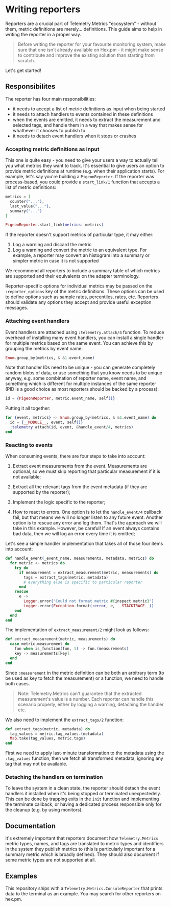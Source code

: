 # Writing reporters

Reporters are a crucial part of Telemetry.Metrics "ecosystem" - without them, metric definitions
are merely... definitions. This guide aims to help in writing the reporter in a proper way.

> Before writing the reporter for your favourite monitoring system, make sure that one isn't
> already available on Hex.pm - it might make sense to contribute and improve the existing solution
> than starting from scratch.

Let's get started!

## Responsibilites

The reporter has four main responsibilities:

- it needs to accept a list of metric definitions as input when being started
- it needs to attach handlers to events contained in these definitions
- when the events are emitted, it needs to extract the measurement and selected tags, and handle
  them in a way that makes sense for whathever it chooses to publish to
- it needs to detach event handlers when it stops or crashes

### Accepting metric definitions as input

This one is quite easy - you need to give your users a way to actually tell you what metrics they
want to track. It's essential to give users an option to provide metric definitions at runtime
(e.g. when their application starts). For example, let's say you're building a `PigeonReporter`.
If the reporter was process-based, you could provide a `start_link/1` function that accepts a list
of metric definitions:

```elixir
metrics = [
  counter("..."),
  last_value("..."),
  summary("...")
]

PigeonReporter.start_link(metrics: metrics)
```

If the reporter doesn't support metrics of particular type, it may either:

  1. Log a warning and discard the metric
  2. Log a warning and convert the metric to an equivalent type. For example, a reporter may convert an histogram into a summary or simpler metric in case it is not supported

We recommend all reporters to include a summary table of which metrics are supported and their equivalents on the adapter terminology.

Reporter-specific options for individual metrics may be passed on the `:reporter_options` key of the metric definitions. These options
can be used to define options such as sample rates, percentiles, rates, etc. Reporters should validate any options they accept and
provide useful exception messages.

### Attaching event handlers

Event handlers are attached using `:telemetry.attach/4` function. To reduce overhead of installing
many event handlers, you can install a single handler for multiple metrics based on the same event. You can achieve this by grouping the metrics by event name:

```elixir
Enum.group_by(metrics, & &1.event_name)
```

Note that handler IDs need to be unique - you can generate completely random blobs of data, or use
something that you know needs to be unique anyway, e.g. some combination of reporter name,
event name, and something which is different for multiple instances of the same reporter (PID is a
good choice as most reporters should be backed by a process):

```elixir
id = {PigeonReporter, metric.event_name, self()}
```

Putting it all together:

```elixir
for {event, metrics} <- Enum.group_by(metrics, & &1.event_name) do
  id = {__MODULE__, event, self()}
  :telemetry.attach(id, event, &handle_event/4, metrics)
end
```

### Reacting to events

When consuming events, there are four steps to take into account:

1. Extract event measurements from the event. Measurements are optional, so we must skip reporting that particular measurement if it is not available;

2. Extract all the relevant tags from the event metadata (if they are supported by the reporter);

3. Implement the logic specific to the reporter;

4. How to react to errors. One option is to let the `handle_event/4` callback fail, but that means we will no longer listen to any future event. Another option is to rescue any error and log them. That's the approach we will take in this example. However, be careful! If an event always contains bad data, then we will log an error every time it is emitted;

Let's see a simple handler implementation that takes all of those four items into account:

```elixir
def handle_event(_event_name, measurements, metadata, metrics) do
  for metric <- metrics do
    try do
      if measurement = extract_measurement(metric, measurements) do
        tags = extract_tags(metric, metadata)
        # everything else is specific to particular reporter
      end
    rescue
      e ->
        Logger.error("Could not format metric #{inspect metric}")
        Logger.error(Exception.format(:error, e, __STACKTRACE__))
    end
  end
end
```

The implementation of `extract_measurement/2` might look as follows:

```elixir
def extract_measurement(metric, measurements) do
  case metric.measurement do
    fun when is_function(fun, 1) -> fun.(measurements)
    key -> measurements[key]
  end
end
```

Since `:measurement` in the metric definition can be both an arbitrary term (to be used as key to fetch the measurement) or a function, we need to handle both cases.

> Note: Telemetry.Metrics can't guarantee that the extracted measurement's value is a number. Each
> reporter can handle this scenario properly, either by logging a warning, detaching the handler etc.

We also need to implement the `extract_tags/2` function:

```elixir
def extract_tags(metric, metadata) do
  tag_values = metric.tag_values.(metadata)
  Map.take(tag_values, metric.tags)
end
```

First we need to apply last-minute transformation to the metadata using the `:tag_values` function,
then we fetch all transformed metadata, ignoring any tag that may not be available.

### Detaching the handlers on termination

To leave the system in a clean state, the reporter should detach the event handlers it installed
when it's being stopped or terminated unexpectedely. This can be done by trapping exits in the
`init` function and implementing the terminate callback, or having a dedicated process responsible
only for the cleanup (e.g. by using monitors).

## Documentation

It's extremely important that reporters document how `Telemetry.Metrics` metric types, names,
and tags are translated to metric types and identifiers in the system they publish metrics to
(this is particularly important for a summary metric which is broadly defined). They should also
document if some metric types are not supported at all.

## Examples

This repository ships with a `Telemetry.Metrics.ConsoleReporter` that prints data to the terminal as an example. You may search for other reporters on hex.pm.
